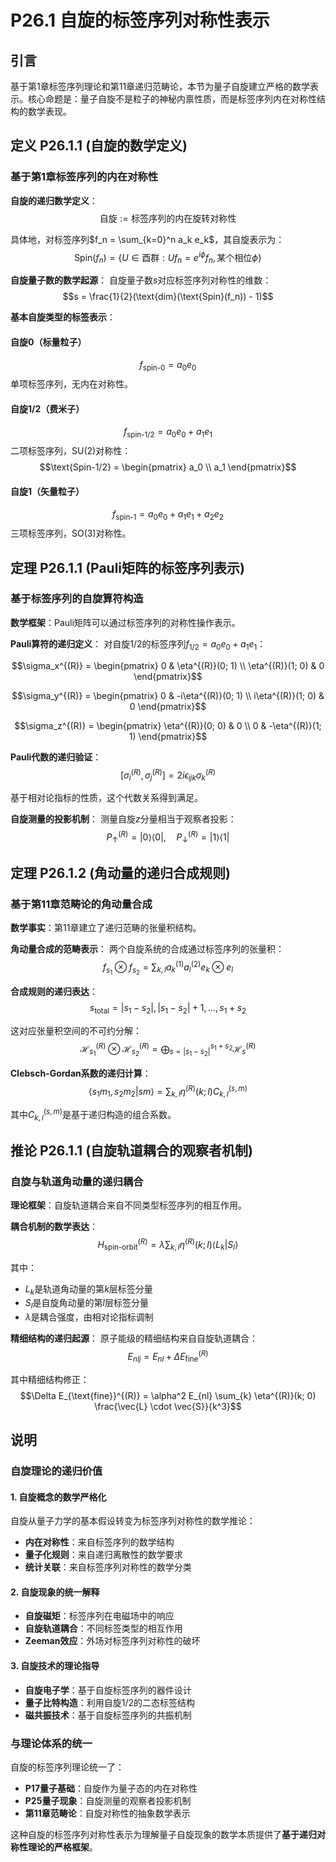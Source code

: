 # P26.1 自旋的标签序列对称性表示

## 引言

基于第1章标签序列理论和第11章递归范畴论，本节为量子自旋建立严格的数学表示。核心命题是：量子自旋不是粒子的神秘内禀性质，而是标签序列内在对称性结构的数学表现。

## 定义 P26.1.1 (自旋的数学定义)

### 基于第1章标签序列的内在对称性

**自旋的递归数学定义**：
$$\text{自旋} := \text{标签序列的内在旋转对称性}$$

具体地，对标签序列$f_n = \sum_{k=0}^n a_k e_k$，其自旋表示为：
$$\text{Spin}(f_n) = \{U \in \text{酉群} : U f_n = e^{i\phi} f_n, \text{某个相位}\phi\}$$

**自旋量子数的数学起源**：
自旋量子数$s$对应标签序列对称性的维数：
$$s = \frac{1}{2}(\text{dim}(\text{Spin}(f_n)) - 1)$$

**基本自旋类型的标签表示**：

#### **自旋0（标量粒子）**
$$f_{\text{spin-0}} = a_0 e_0$$
单项标签序列，无内在对称性。

#### **自旋1/2（费米子）**
$$f_{\text{spin-1/2}} = a_0 e_0 + a_1 e_1$$
二项标签序列，SU(2)对称性：
$$\text{Spin-1/2} = \begin{pmatrix} a_0 \\ a_1 \end{pmatrix}$$

#### **自旋1（矢量粒子）**
$$f_{\text{spin-1}} = a_0 e_0 + a_1 e_1 + a_2 e_2$$
三项标签序列，SO(3)对称性。

## 定理 P26.1.1 (Pauli矩阵的标签序列表示)

### 基于标签序列的自旋算符构造

**数学框架**：Pauli矩阵可以通过标签序列的对称性操作表示。

**Pauli算符的递归定义**：
对自旋1/2的标签序列$f_{1/2} = a_0 e_0 + a_1 e_1$：

$$\sigma_x^{(R)} = \begin{pmatrix} 0 & \eta^{(R)}(0; 1) \\ \eta^{(R)}(1; 0) & 0 \end{pmatrix}$$

$$\sigma_y^{(R)} = \begin{pmatrix} 0 & -i\eta^{(R)}(0; 1) \\ i\eta^{(R)}(1; 0) & 0 \end{pmatrix}$$

$$\sigma_z^{(R)} = \begin{pmatrix} \eta^{(R)}(0; 0) & 0 \\ 0 & -\eta^{(R)}(1; 1) \end{pmatrix}$$

**Pauli代数的递归验证**：
$$[\sigma_i^{(R)}, \sigma_j^{(R)}] = 2i\epsilon_{ijk} \sigma_k^{(R)}$$

基于相对论指标的性质，这个代数关系得到满足。

**自旋测量的投影机制**：
测量自旋$z$分量相当于观察者投影：
$$P_{\uparrow}^{(R)} = |0\rangle\langle 0|, \quad P_{\downarrow}^{(R)} = |1\rangle\langle 1|$$

## 定理 P26.1.2 (角动量的递归合成规则)

### 基于第11章范畴论的角动量合成

**数学事实**：第11章建立了递归范畴的张量积结构。

**角动量合成的范畴表示**：
两个自旋系统的合成通过标签序列的张量积：
$$f_{s_1} \otimes f_{s_2} = \sum_{k,l} a_k^{(1)} a_l^{(2)} e_k \otimes e_l$$

**合成规则的递归表达**：
$$s_{\text{total}} = |s_1 - s_2|, |s_1 - s_2| + 1, \ldots, s_1 + s_2$$

这对应张量积空间的不可约分解：
$$\mathcal{H}_{s_1}^{(R)} \otimes \mathcal{H}_{s_2}^{(R)} = \bigoplus_{s=|s_1-s_2|}^{s_1+s_2} \mathcal{H}_s^{(R)}$$

**Clebsch-Gordan系数的递归计算**：
$$\langle s_1 m_1, s_2 m_2 | s m \rangle = \sum_{k,l} \eta^{(R)}(k; l) C_{k,l}^{(s,m)}$$

其中$C_{k,l}^{(s,m)}$是基于递归构造的组合系数。

## 推论 P26.1.1 (自旋轨道耦合的观察者机制)

### 自旋与轨道角动量的递归耦合

**理论框架**：自旋轨道耦合来自不同类型标签序列的相互作用。

**耦合机制的数学表达**：
$$H_{\text{spin-orbit}}^{(R)} = \lambda \sum_{k,l} \eta^{(R)}(k; l) \langle L_k | S_l \rangle$$

其中：
- $L_k$是轨道角动量的第$k$层标签分量
- $S_l$是自旋角动量的第$l$层标签分量
- $\lambda$是耦合强度，由相对论指标调制

**精细结构的递归起源**：
原子能级的精细结构来自自旋轨道耦合：
$$E_{nlj} = E_{nl} + \Delta E_{\text{fine}}^{(R)}$$

其中精细结构修正：
$$\Delta E_{\text{fine}}^{(R)} = \alpha^2 E_{nl} \sum_{k} \eta^{(R)}(k; 0) \frac{\vec{L} \cdot \vec{S}}{k^3}$$

## 说明

### **自旋理论的递归价值**

#### **1. 自旋概念的数学严格化**
自旋从量子力学的基本假设转变为标签序列对称性的数学推论：
- **内在对称性**：来自标签序列的数学结构
- **量子化规则**：来自递归离散性的数学要求
- **统计关联**：来自标签序列对称性的数学分类

#### **2. 自旋现象的统一解释**
- **自旋磁矩**：标签序列在电磁场中的响应
- **自旋轨道耦合**：不同标签类型的相互作用
- **Zeeman效应**：外场对标签序列对称性的破坏

#### **3. 自旋技术的理论指导**
- **自旋电子学**：基于自旋标签序列的器件设计
- **量子比特构造**：利用自旋1/2的二态标签结构
- **磁共振技术**：基于自旋标签序列的共振机制

### **与理论体系的统一**

自旋的标签序列理论统一了：
- **P17量子基础**：自旋作为量子态的内在对称性
- **P25量子现象**：自旋测量的观察者投影机制
- **第11章范畴论**：自旋对称性的抽象数学表示

这种自旋的标签序列对称性表示为理解量子自旋现象的数学本质提供了**基于递归对称性理论的严格框架**。